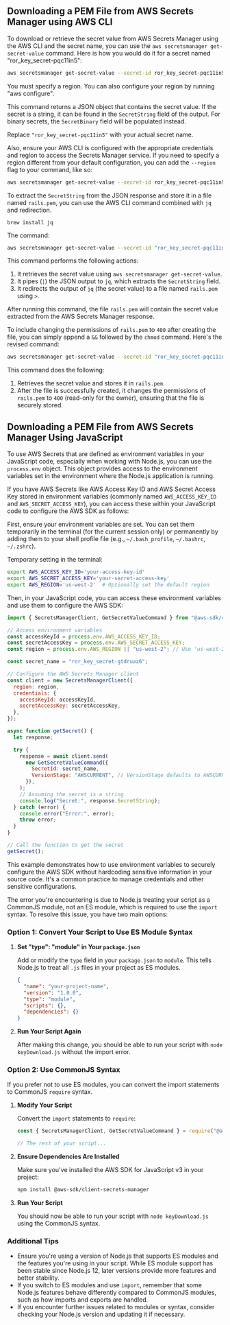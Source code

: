 ## Downloading a PEM File from AWS Secrets Manager using AWS CLI

To download or retrieve the secret value from AWS Secrets Manager using the AWS CLI and the secret name, you can use the `aws secretsmanager get-secret-value` command. Here is how you would do it for a secret named "ror_key_secret-pqc11in5":

```bash
aws secretsmanager get-secret-value --secret-id ror_key_secret-pqc11in5
```

You must specify a region. You can also configure your region by running "aws configure".

This command returns a JSON object that contains the secret value. If the secret is a string, it can be found in the `SecretString` field of the output. For binary secrets, the `SecretBinary` field will be populated instead.

Replace `"ror_key_secret-pqc11in5"` with your actual secret name.

Also, ensure your AWS CLI is configured with the appropriate credentials and region to access the Secrets Manager service. If you need to specify a region different from your default configuration, you can add the `--region` flag to your command, like so:

```bash
aws secretsmanager get-secret-value --secret-id ror_key_secret-pqc11in5 --region us-west-2
```

To extract the `SecretString` from the JSON response and store it in a file named `rails.pem`, you can use the AWS CLI command combined with `jq` and redirection.

```
brew install jq
```

The command:

```sh
aws secretsmanager get-secret-value --secret-id "ror_key_secret-pqc11in5" --region us-west-2 | jq -r '.SecretString' > rails.pem
```

This command performs the following actions:

1. It retrieves the secret value using `aws secretsmanager get-secret-value`.
2. It pipes (`|`) the JSON output to `jq`, which extracts the `SecretString` field.
3. It redirects the output of `jq` (the secret value) to a file named `rails.pem` using `>`.

After running this command, the file `rails.pem` will contain the secret value extracted from the AWS Secrets Manager response.

To include changing the permissions of `rails.pem` to `400` after creating the file, you can simply append a `&&` followed by the `chmod` command. Here's the revised command:

```sh
aws secretsmanager get-secret-value --secret-id "ror_key_secret-pqc11in5" --region us-west-2 | jq -r '.SecretString' > rails.pem && chmod 400 rails.pem
```

This command does the following:

1. Retrieves the secret value and stores it in `rails.pem`.
2. After the file is successfully created, it changes the permissions of `rails.pem` to `400` (read-only for the owner), ensuring that the file is securely stored.

## Downloading a PEM File from AWS Secrets Manager Using JavaScript

To use AWS Secrets that are defined as environment variables in your JavaScript code, especially when working with Node.js, you can use the `process.env` object. This object provides access to the environment variables set in the environment where the Node.js application is running.

If you have AWS Secrets like AWS Access Key ID and AWS Secret Access Key stored in environment variables (commonly named `AWS_ACCESS_KEY_ID` and `AWS_SECRET_ACCESS_KEY`), you can access these within your JavaScript code to configure the AWS SDK as follows:

First, ensure your environment variables are set. You can set them temporarily in the terminal (for the current session only) or permanently by adding them to your shell profile file (e.g., `~/.bash_profile`, `~/.bashrc`, `~/.zshrc`).

Temporary setting in the terminal:

```sh
export AWS_ACCESS_KEY_ID='your-access-key-id'
export AWS_SECRET_ACCESS_KEY='your-secret-access-key'
export AWS_REGION='us-west-2'  # Optionally set the default region
```

Then, in your JavaScript code, you can access these environment variables and use them to configure the AWS SDK:

```javascript
import { SecretsManagerClient, GetSecretValueCommand } from "@aws-sdk/client-secrets-manager";

// Access environment variables
const accessKeyId = process.env.AWS_ACCESS_KEY_ID;
const secretAccessKey = process.env.AWS_SECRET_ACCESS_KEY;
const region = process.env.AWS_REGION || "us-west-2"; // Use 'us-west-2' if AWS_REGION is not set

const secret_name = "ror_key_secret-gtdruaz6";

// Configure the AWS Secrets Manager client
const client = new SecretsManagerClient({
  region: region,
  credentials: {
    accessKeyId: accessKeyId,
    secretAccessKey: secretAccessKey,
  },
});

async function getSecret() {
  let response;

  try {
    response = await client.send(
      new GetSecretValueCommand({
        SecretId: secret_name,
        VersionStage: "AWSCURRENT", // VersionStage defaults to AWSCURRENT if unspecified
      }),
    );
    // Assuming the secret is a string
    console.log("Secret:", response.SecretString);
  } catch (error) {
    console.error("Error:", error);
    throw error;
  }
}

// Call the function to get the secret
getSecret();
```

This example demonstrates how to use environment variables to securely configure the AWS SDK without hardcoding sensitive information in your source code. It's a common practice to manage credentials and other sensitive configurations.

The error you're encountering is due to Node.js treating your script as a CommonJS module, not an ES module, which is required to use the `import` syntax. To resolve this issue, you have two main options:

### Option 1: Convert Your Script to Use ES Module Syntax

1. **Set "type": "module" in Your `package.json`**

   Add or modify the `type` field in your `package.json` to `module`. This tells Node.js to treat all `.js` files in your project as ES modules.

   ```json
   {
     "name": "your-project-name",
     "version": "1.0.0",
     "type": "module",
     "scripts": {},
     "dependencies": {}
   }
   ```

2. **Run Your Script Again**

   After making this change, you should be able to run your script with `node keyDownload.js` without the import error.

### Option 2: Use CommonJS Syntax

If you prefer not to use ES modules, you can convert the import statements to CommonJS `require` syntax.

1. **Modify Your Script**

   Convert the `import` statements to `require`:

   ```javascript
   const { SecretsManagerClient, GetSecretValueCommand } = require("@aws-sdk/client-secrets-manager");

   // The rest of your script...
   ```

2. **Ensure Dependencies Are Installed**

   Make sure you've installed the AWS SDK for JavaScript v3 in your project:

   ```bash
   npm install @aws-sdk/client-secrets-manager
   ```

3. **Run Your Script**

   You should now be able to run your script with `node keyDownload.js` using the CommonJS syntax.

### Additional Tips

- Ensure you're using a version of Node.js that supports ES modules and the features you're using in your script. While ES module support has been stable since Node.js 12, later versions provide more features and better stability.
- If you switch to ES modules and use `import`, remember that some Node.js features behave differently compared to CommonJS modules, such as how imports and exports are handled.
- If you encounter further issues related to modules or syntax, consider checking your Node.js version and updating it if necessary.
